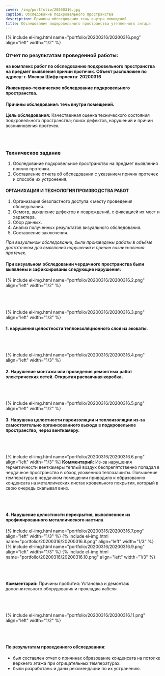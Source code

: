 ```yaml
---
cover: /img/portfolio/20200316.jpg
caption: Обследование подкровельного пространства 
description: Причины обследования течь внутри помещений
title: Обследование подкровельного пространства утепленного ангара 
---
```


{% include el-img.html name="portfolio/20200316/20200316.png" align="left" width="1/2" %}
 
### **Отчет по результатам проведенной работы:**
**на комплекс работ по обследованию подкровельного пространства на предмет выявления причин протечек.
 Объект расположен по адресу: г. Москва 
Шифр проекта: 20200316**	

#### **Инженерно-техническое обследование подкровельного пространства.**
#### **Причины обследования: течь внутри помещений.**
**Цель обследования:** Качественная оценка технического состояния подкровельного пространства; поиск дефектов, нарушений и причин возникновения протечек.
###### &nbsp;  
### **Техническое задание**
1.	Обследование подкровельное пространство на предмет выявления причин протечки.
2.	Составление отчета об обследовании с указанием причин протечек и способе их устронения.

#### **ОРГАНИХАЦИЯ И ТЕХНОЛОГИЯ ПРОИЗВОДСТВА РАБОТ**
1.	Организация безопастного доступа к месту проведения обследования.
2.	Осмотр, выявление дефектов и повреждений, с фиксацией их мест и характера.
3.	Сбор данных.
4.	Анализ полученных результатов визуального обследования.
5.	Составление заключения.

*При визуальном обследовании, были произведены работы в объёме достаточном для выявления нарушений и причин возникновения протечек.* 

#### **При визуальном обследовании чердачного пространства были выявлены и зафиксированы следующие нарушения:**

{% include el-img.html name="portfolio/20200316/20200316.2.png" align="left" width="1/2" %}

   

###### &nbsp;  

{% include el-img.html name="portfolio/20200316/20200316.3.png" align="left" width="1/3" %}
#### 1.	нарушения целостности теплоизоляционного слоя из эковаты. 

  
###### &nbsp;  

{% include el-img.html name="portfolio/20200316/20200316.4.png" align="left" width="1/3" %}

#### 2.	Нарушение монтажа или проведения ремонтных работ электрических сетей.  Открытая распаячная коробка. 
 
###### &nbsp;  
{% include el-img.html name="portfolio/20200316/20200316.5.png" align="left" width="1/2" %}

#### 3.	Нарушена целостности пароизоляции и теплоизоляции из-за самостоятельно организованного выхода в подкровельное пространство, через венткамеру.
   
###### &nbsp;  

{% include el-img.html name="portfolio/20200316/20200316.6.png" align="left" width="1/3" %}
**Комментарий:** 
Из-за нарушения герметичности венткамеры теплый воздух беспрепятственно попадал в чердачное пространство в обход уложенной теплозащиты. Повышение температуры в чердачном помещении приводило к образованию конденсата на металлических листах кровельного покрытия, который в свою очередь скапывал вниз. 
 
###### &nbsp;  

#### 4.	Нарушение целостности перекрытия, выполненное из профилированного металлического настила.

{% include el-img.html name="portfolio/20200316/20200316.7.png" align="left" width="1/3" %}
{% include el-img.html name="portfolio/20200316/20200316.8.png" align="left" width="1/3" %}
{% include el-img.html name="portfolio/20200316/20200316.9.png" align="left" width="1/3" %}
{% include el-img.html name="portfolio/20200316/20200316.10.png" align="left" width="1/3" %}

    
    
###### &nbsp;  
**Комментарий:** 
Причины пробития: Установка и демонтаж дополнительного оборудования и прокладка кабеля.
###### &nbsp;  
{% include el-img.html name="portfolio/20200316/20200316.11.png" align="left" width="1/2" %}

 
###### &nbsp;  

#### **По результатам проведенного обследования:** 
- был составлен отчет о причинах образование конденсата на потолке верхнего этажа при отрицательных температурах.
- были разработаны и даны рекомендации по их устранению.

